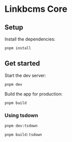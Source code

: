# Linkbcms Core

## Setup

Install the dependencies:

```bash
pnpm install
```

## Get started

Start the dev server:

```bash
pnpm dev
```

Build the app for production:

```bash
pnpm build
```

### Using tsdown

```bash
pnpm dev:tsdown
```

```bash
pnpm build:tsdown
```
